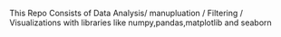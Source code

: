 This Repo Consists of Data Analysis/ manupluation / Filtering / Visualizations with libraries like numpy,pandas,matplotlib and seaborn
